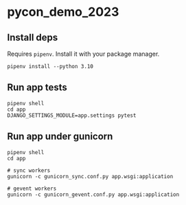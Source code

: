 # pycon_demo_2023

## Install deps

Requires `pipenv`. Install it with your package manager.

```
pipenv install --python 3.10
```

## Run app tests

```
pipenv shell
cd app
DJANGO_SETTINGS_MODULE=app.settings pytest
```

## Run app under gunicorn

```
pipenv shell
cd app

# sync workers
gunicorn -c gunicorn_sync.conf.py app.wsgi:application

# gevent workers
gunicorn -c gunicorn_gevent.conf.py app.wsgi:application
```
